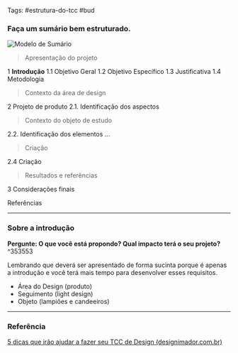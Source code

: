 Tags: #estrutura-do-tcc #bud 

### Faça um sumário bem estruturado.
![Modelo de Sumário](https://www.designimador.com.br/wp-content/uploads/2017/03/Sum%C3%A1rio.png)

> Apresentação do projeto

1  **Introdução** 
	1.1 Objetivo Geral
	1.2 Objetivo Específico
	1.3 Justificativa
	1.4 Metodologia
> Contexto da área de design
 
2  Projeto de produto
	2.1. Identificação dos aspectos
> Contexto do objeto de estudo
 
2.2. Identificação dos elementos
...
> Criação

2.4 Criação

> Resultados e referências

3 Considerações finais

Referências

-------
### Sobre a introdução
**Pergunte: O que você está propondo? Qual impacto terá o seu projeto?** ^353553

Lembrando que deverá ser apresentado de forma sucinta porque é apenas a introdução e você terá mais tempo para desenvolver esses requisitos.

-   Área do Design (produto)
-   Seguimento (light design)
-   Objeto (lampiões e candeeiros)
------
### Referência
[5 dicas que irão ajudar a fazer seu TCC de Design (designimador.com.br)](https://www.designimador.com.br/3-dicas-que-irao-ajudar-fazer-seu-tcc/)
